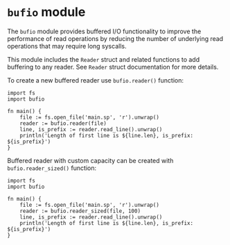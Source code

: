 # `bufio` module

The `bufio` module provides buffered I/O functionality to improve the
performance of read operations by reducing the number of underlying read
operations that may require long syscalls.

This module includes the `Reader` struct and related functions to add buffering
to any reader. See `Reader` struct documentation for more details.

To create a new buffered reader use `bufio.reader()` function:

```spawn
import fs
import bufio

fn main() {
    file := fs.open_file('main.sp', 'r').unwrap()
    reader := bufio.reader(file)
    line, is_prefix := reader.read_line().unwrap()
    println('Length of first line is ${line.len}, is_prefix: ${is_prefix}')
}
```

Buffered reader with custom capacity can be created with `bufio.reader_sized()`
function:

```spawn
import fs
import bufio

fn main() {
    file := fs.open_file('main.sp', 'r').unwrap()
    reader := bufio.reader_sized(file, 100)
    line, is_prefix := reader.read_line().unwrap()
    println('Length of first line is ${line.len}, is_prefix: ${is_prefix}')
}
```
